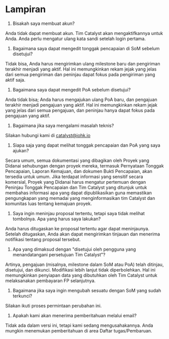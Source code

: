 # **Lampiran**

1. Bisakah saya membuat akun?

Anda tidak dapat membuat akun. Tim Catalyst akan mengaktifkannya untuk Anda. Anda perlu mengatur ulang kata sandi setelah login pertama.

1. Bagaimana saya dapat mengedit tonggak pencapaian di SoM sebelum disetujui?

Tidak bisa, Anda harus mengirimkan ulang milestone baru dan pengiriman terakhir menjadi yang aktif. Hal ini memungkinkan rekam jejak yang jelas dari semua pengiriman dan peninjau dapat fokus pada pengiriman yang aktif saja.

1. Bagaimana saya dapat mengedit PoA sebelum disetujui?

Anda tidak bisa; Anda harus mengajukan ulang PoA baru, dan pengajuan terakhir menjadi pengajuan yang aktif. Hal ini memungkinkan rekam jejak yang jelas dari semua pengajuan, dan peninjau hanya dapat fokus pada pengajuan yang aktif.

1. Bagaimana jika saya mengalami masalah teknis?

Silakan hubungi kami di catalyst@iohk.io

1. Siapa saja yang dapat melihat tonggak pencapaian dan PoA yang saya ajukan?

Secara umum, semua dokumentasi yang dibagikan oleh Proyek yang Didanai sehubungan dengan proyek mereka, termasuk Pernyataan Tonggak Pencapaian, Laporan Kemajuan, dan dokumen Bukti Pencapaian, akan tersedia untuk umum. Jika terdapat informasi yang sensitif secara komersial, Proyek yang Didanai harus mengatur pertemuan dengan Peninjau Tonggak Pencapaian dan Tim Catalyst yang ditunjuk untuk membahas informasi apa yang dapat dipublikasikan guna memastikan pengungkapan yang memadai yang menginformasikan tim Catalyst dan komunitas luas tentang kemajuan proyek.

1. Saya ingin meninjau proposal tertentu, tetapi saya tidak melihat tombolnya. Apa yang harus saya lakukan?

Anda harus ditugaskan ke proposal tertentu agar dapat meninjaunya. Setelah ditugaskan, Anda akan dapat mengirimkan tinjauan dan menerima notifikasi tentang proposal tersebut.

1. Apa yang dimaksud dengan "disetujui oleh pengguna yang menandatangani persetujuan Tim Catalyst"?

Artinya, pengajuan (misalnya, milestone dalam SoM atau PoA) telah ditinjau, disetujui, dan dikunci. Modifikasi lebih lanjut tidak diperbolehkan. Hal ini memungkinkan penyiapan data yang dibutuhkan oleh Tim Catalyst untuk melaksanakan pembayaran FP selanjutnya.

1. Bagaimana jika saya ingin mengubah sesuatu dengan SoM yang sudah terkunci?

Silakan ikuti proses permintaan perubahan ini.

1. Apakah kami akan menerima pemberitahuan melalui email?

Tidak ada dalam versi ini, tetapi kami sedang mengusahakannya. Anda mungkin menemukan pemberitahuan di area Daftar tugas/Pembaruan.
